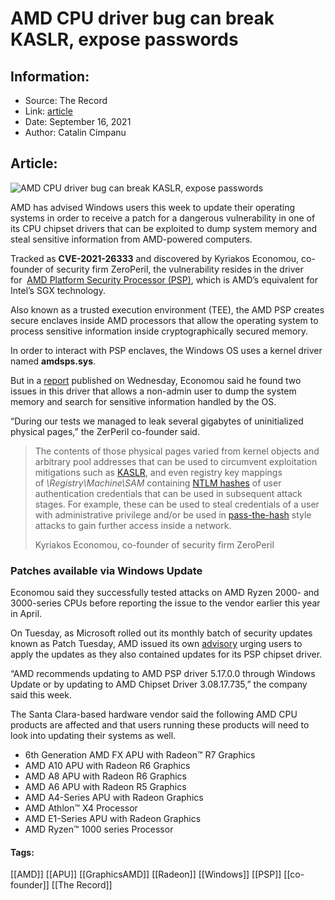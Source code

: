 # AMD CPU driver bug can break KASLR, expose passwords
### 

## Information:
+ Source: The Record
+ Link: [article](https://therecord.media/amd-cpu-driver-bug-can-break-kaslr-expose-passwords/)
+ Date: September 16, 2021
+ Author: Catalin Cimpanu


## Article:
![AMD CPU driver bug can break KASLR, expose passwords](https://therecord.media/wp-content/uploads/2021/09/AMD-Ryzen.jpg)

AMD has advised Windows users this week to update their operating systems in order to receive a patch for a dangerous vulnerability in one of its CPU chipset drivers that can be exploited to dump system memory and steal sensitive information from AMD-powered computers.


Tracked as **CVE-2021-26333** and discovered by Kyriakos Economou, co-founder of security firm ZeroPeril, the vulnerability resides in the driver for  [AMD Platform Security Processor (PSP)](https://en.wikipedia.org/wiki/AMD_Platform_Security_Processor), which is AMD’s equivalent for Intel’s SGX technology.


Also known as a trusted execution environment (TEE), the AMD PSP creates secure enclaves inside AMD processors that allow the operating system to process sensitive information inside cryptographically secured memory.


In order to interact with PSP enclaves, the Windows OS uses a kernel driver named **amdsps.sys**.


But in a [report](https://zeroperil.co.uk/cve-2021-26333/) published on Wednesday, Economou said he found two issues in this driver that allows a non-admin user to dump the system memory and search for sensitive information handled by the OS.


“During our tests we managed to leak several gigabytes of uninitialized physical pages,” the ZerPeril co-founder said.



> The contents of those physical pages varied from kernel objects and arbitrary pool addresses that can be used to circumvent exploitation mitigations such as [KASLR](https://en.wikipedia.org/wiki/Address_space_layout_randomization), and even registry key mappings of *\Registry\Machine\SAM* containing [NTLM hashes](https://docs.microsoft.com/en-us/windows/win32/secauthn/microsoft-ntlm) of user authentication credentials that can be used in subsequent attack stages. For example, these can be used to steal credentials of a user with administrative privilege and/or be used in [pass-the-hash](https://www.sans.org/white-papers/33283/) style attacks to gain further access inside a network.
> 
> Kyriakos Economou, co-founder of security firm ZeroPeril


### Patches available via Windows Update


Economou said they successfully tested attacks on AMD Ryzen 2000- and 3000-series CPUs before reporting the issue to the vendor earlier this year in April.


On Tuesday, as Microsoft rolled out its monthly batch of security updates known as Patch Tuesday, AMD issued its own [advisory](https://www.amd.com/en/corporate/product-security/bulletin/amd-sb-1009) urging users to apply the updates as they also contained updates for its PSP chipset driver.


“AMD recommends updating to AMD PSP driver 5.17.0.0 through Windows Update or by updating to AMD Chipset Driver 3.08.17.735,” the company said this week.


The Santa Clara-based hardware vendor said the following AMD CPU products are affected and that users running these products will need to look into updating their systems as well.


* 6th Generation AMD FX APU with Radeon™ R7 Graphics
* AMD A10 APU with Radeon R6 Graphics
* AMD A8 APU with Radeon R6 Graphics
* AMD A6 APU with Radeon R5 Graphics
* AMD A4-Series APU with Radeon Graphics
* AMD Athlon™ X4 Processor
* AMD E1-Series APU with Radeon Graphics
* AMD Ryzen™ 1000 series Processor





#### Tags:
[[AMD]] [[APU]] [[GraphicsAMD]] [[Radeon]] [[Windows]] [[PSP]] [[co-founder]] [[The Record]]
